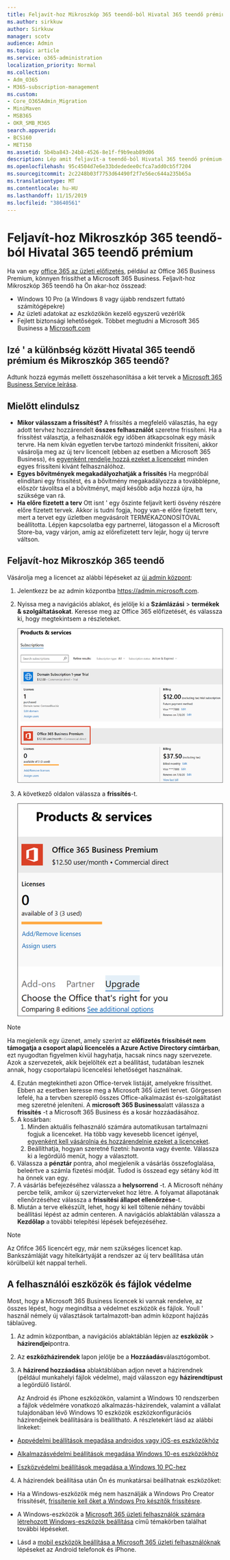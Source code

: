 ```yaml
---
title: Feljavít-hoz Mikroszkóp 365 teendő-ból Hivatal 365 teendő prémium
ms.author: sirkkuw
author: Sirkkuw
manager: scotv
audience: Admin
ms.topic: article
ms.service: o365-administration
localization_priority: Normal
ms.collection:
- Adm_O365
- M365-subscription-management
ms.custom:
- Core_O365Admin_Migration
- MiniMaven
- MSB365
- OKR_SMB_M365
search.appverid:
- BCS160
- MET150
ms.assetid: 5b4ba843-24b8-4526-8e1f-f9b9eab89d06
description: Lép amit feljavít-a teendő-ból Hivatal 365 teendő prémium-hoz Mikroszkóp 365 teendő.
ms.openlocfilehash: 95c4504d7e6e33bdededee0cfca7add0cb5f7204
ms.sourcegitcommit: 2c2248b03f7753d64490f2f7e56ec644a235b65a
ms.translationtype: MT
ms.contentlocale: hu-HU
ms.lasthandoff: 11/15/2019
ms.locfileid: "38640561"
---
```

# <a name="upgrade-to-microsoft-365-business-from-office-365-business-premium"></a>Feljavít-hoz Mikroszkóp 365 teendő-ból Hivatal 365 teendő prémium

Ha van egy [office 365 az üzleti előfizetés](https://products.office.com/compare-all-microsoft-office-products-4-column?activetab=tab:primaryr2), például az Office 365 Business Premium, könnyen frissíthet a Microsoft 365 Business. Feljavít-hoz Mikroszkóp 365 teendő ha Ön akar-hoz összead: 
- Windows 10 Pro (a Windows 8 vagy újabb rendszert futtató számítógépekre)
- Az üzleti adatokat az eszközökön kezelő egyszerű vezérlők
- Fejlett biztonsági lehetőségek.
Többet megtudni a Microsoft 365 Business a [Microsoft.com](https://www.microsoft.com/microsoft-365/business)

## <a name="whats-the-difference-between-office-365-business-premium-and-microsoft-365-business"></a>Izé ' a különbség között Hivatal 365 teendő prémium és Mikroszkóp 365 teendő?
Adtunk hozzá egymás mellett összehasonlítása a két tervek a [Microsoft 365 Business Service leírása](https://docs.microsoft.com/office365/servicedescriptions/microsoft-365-service-descriptions/microsoft-365-business-service-description). 

## <a name="before-you-get-started"></a>Mielőtt elindulsz

- **Mikor válasszam a frissítést?** A frissítés a megfelelő választás, ha egy adott tervhez hozzárendelt **összes felhasználót** szeretne frissíteni. Ha a frissítést választja, a felhasználók egy időben átkapcsolnak egy másik tervre. Ha nem kíván egyetlen tervbe tartozó mindenkit frissíteni, akkor vásárolja meg az új terv licenceit (ebben az esetben a Microsoft 365 Business), és [egyenként rendelje hozzá ezeket a licenceket](https://docs.microsoft.com/office365/admin/manage/assign-licenses-to-users) minden egyes frissíteni kívánt felhasználóhoz. 
- **Egyes bővítmények megakadályozhatják a frissítés** Ha megpróbál elindítani egy frissítést, és a bővítmény megakadályozza a továbblépne, először távolítsa el a bővítményt, majd később adja hozzá újra, ha szüksége van rá. 
- **Ha előre fizetett a terv** Ott isnt ' egy őszinte feljavít kerti ösvény részére előre fizetett tervek. Akkor is tudni fogja, hogy van-e előre fizetett terv, mert a tervet egy üzletben megvásárolt TERMÉKAZONOSÍTÓVAL beállította. Lépjen kapcsolatba egy partnerrel, látogasson el a Microsoft Store-ba, vagy várjon, amíg az előrefizetett terv lejár, hogy új tervre váltson.

## <a name="upgrade-to-microsoft-365-business"></a>Feljavít-hoz Mikroszkóp 365 teendő
Vásárolja meg a licencet az alábbi lépéseket az [új admin központ](https://docs.microsoft.com/office365/admin/microsoft-365-admin-center-preview):
1. Jelentkezz be az admin központba <a href="https://go.microsoft.com/fwlink/p/?linkid=837890" target="_blank">https://admin.microsoft.com</a>.
2. Nyissa meg a navigációs ablakot, és jelölje ki a **Számlázási** \> **termékek & szolgáltatásokat**. Keresse meg az Office 365 előfizetését, és válassza ki, hogy megtekintsem a részleteket. 

    ![Egy screenshot mutatja, hogyan találjuk meg, és válassza ki az előfizetést az admin központban.](media/FindYourSubscription.png)

3. A következő oldalon válassza a **frissítés**-t. 

      ![Egy screenshot mutatja, hogy hol válassza a frissítés az Admin Center.](media/SelectUpgrade.png)

  > [!NOTE]
  > Ha megjelenik egy üzenet, amely szerint az **előfizetés frissítését nem támogatja a csoport alapú licencelés a Azure Active Directory címtárban**, ezt nyugodtan figyelmen kívül hagyhatja, hacsak nincs nagy szervezete. Azok a szervezetek, akik bejelölték ezt a beállítást, tudatában lesznek annak, hogy csoportalapú licencelési lehetőséget használnak.

4. Ezután megtekintheti azon Office-tervek listáját, amelyekre frissíthet. Ebben az esetben keresse meg a Microsoft 365 üzleti tervet. Görgessen lefelé, ha a tervben szereplő összes Office-alkalmazást és-szolgáltatást meg szeretné jeleníteni. A **microsoft 365 Business**alatt válassza a **frissítés** -t a Microsoft 365 Business és a kosár hozzáadásához.
5. A kosárban:
    1. Minden aktuális felhasználó számára automatikusan tartalmazni fogjuk a licenceket. Ha több vagy kevesebb licencet igényel, [egyenként kell vásárolnia és hozzárendelnie ezeket a licenceket](https://docs.microsoft.com/office365/admin/manage/assign-licenses-to-users).  
    2. Beállíthatja, hogyan szeretné fizetni: havonta vagy évente. Válassza ki a legördülő menüt, hogy a választott.
6. Válassza a **pénztár** pontra, ahol megjelenik a vásárlás összefoglalása, beleértve a számla fizetési módját. Tudod is összead egy sétány kód itt ha önnek van egy.
7. A vásárlás befejezéséhez válassza a **helysorrend** -t.
A Microsoft néhány percbe telik, amikor új szervizterveket hoz létre. A folyamat állapotának ellenőrzéséhez válassza a **frissítési állapot ellenőrzése**-t. 
1. Miután a terve elkészült, lehet, hogy ki kell töltenie néhány további beállítási lépést az admin centeren. A navigációs ablaktáblán válassza a **Kezdőlap** a további telepítési lépések befejezéséhez.

> [!NOTE]
> Az Ofifce 365 licencért egy, már nem szükséges licencet kap. Bankszámláját vagy hitelkártyáját a rendszer az új terv beállítása után körülbelül két nappal terheli.
  
## <a name="protect-user-devices-and-files"></a>A felhasználói eszközök és fájlok védelme

Most, hogy a Microsoft 365 Business licencek ki vannak rendelve, az összes lépést, hogy megindítsa a védelmet eszközök és fájlok. Youll ' használ némely új választások tartalmazott-ban admin központ hajózás táblaüveg.
  
1. Az admin központban, a navigációs ablaktáblán lépjen az **eszközök** \> **házirendjei**pontra.
    
2. Az **eszközházirendek** lapon jelölje be a **Hozzáadás**választógombot.
    
3. A **házirend hozzáadása** ablaktáblában adjon nevet a házirendnek (például munkahelyi fájlok védelme), majd válasszon egy **házirendtípust** a legördülő listáról. 
    
    Az Android és iPhone eszközökön, valamint a Windows 10 rendszerben a fájlok védelmére vonatkozó alkalmazás-házirendek, valamint a vállalat tulajdonában lévő Windows 10 eszközök eszközkonfigurációs házirendjeinek beállítására is beállítható. A részletekért lásd az alábbi linkeket:
    
  - [Appvédelmi beállítások megadása androidos vagy iOS-es eszközökhöz](app-protection-settings-for-android-and-ios.md)
    
  - [Alkalmazásvédelmi beállítások megadása Windows 10-es eszközökhöz](protection-settings-for-windows-10-devices.md)
    
  - [Eszközvédelmi beállítások megadása a Windows 10 PC-hez](protection-settings-for-windows-10-pcs.md)
    
  
4. A házirendek beállítása után Ön és munkatársai beállhatnak eszközöket:
    
  - Ha a Windows-eszközök még nem használják a Windows Pro Creator frissítését, [frissítenie kell őket a Windows Pro készítők frissítésre](upgrade-to-windows-pro-creators-update.md).
    
  - A Windows-eszközök a [Microsoft 365 üzleti felhasználók számára létrehozott Windows-eszközök beállítása](set-up-windows-devices.md) című témakörben találhat további lépéseket. 
    
  - Lásd a [mobil eszközök beállítása a Microsoft 365 üzleti felhasználóknak](set-up-mobile-devices.md) lépéseket az Android telefonok és iPhone. 
